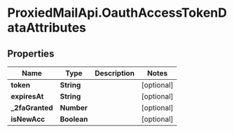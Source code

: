 # ProxiedMailApi.OauthAccessTokenDataAttributes

## Properties

Name | Type | Description | Notes
------------ | ------------- | ------------- | -------------
**token** | **String** |  | [optional] 
**expiresAt** | **String** |  | [optional] 
**_2faGranted** | **Number** |  | [optional] 
**isNewAcc** | **Boolean** |  | [optional] 


